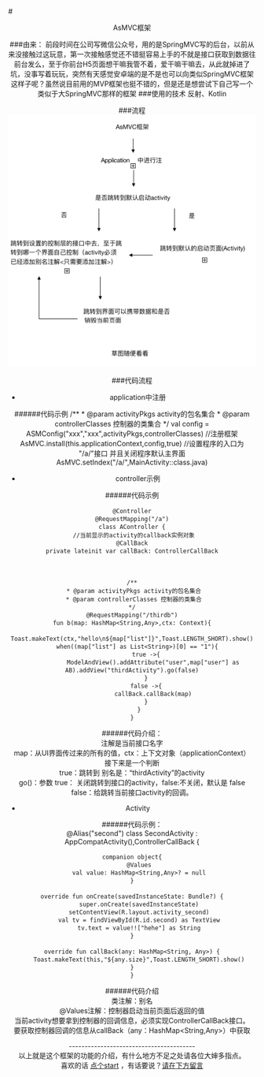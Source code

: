 #<center>AsMVC框架

###由来：
前段时间在公司写微信公众号，用的是SpringMVC写的后台，以前从来没接触过这玩意，第一次接触感觉还不错挺容易上手的不就是接口获取到数据往前台发么，至于你前台H5页面想干嘛我管不着，爱干嘛干嘛去，从此就掉进了坑，没事写着玩玩，突然有天感觉安卓端的是不是也可以向类似SpringMVC框架这样子呢？虽然说目前用的MVP框架也挺不错的，但是还是想尝试下自己写一个类似于大SpringMVC那样的框架
###使用的技术
反射、Kotlin

###流程
![](https://github.com/waws80/ASpringMVC/blob/master/AsMVC%E6%A1%86%E6%9E%B6.png?raw=true)

###代码流程

* application中注册<br>

######代码示例
       /**
         * @param activityPkgs activity的包名集合
         * @param controllerClasses 控制器的类集合
         */	
        val config = ASMConfig("xxx","xxx",activityPkgs,controllerClasses)
        //注册框架
        AsMVC.install(this.applicationContext,config,true)
        //设置程序的入口为 "/a/"接口  并且关闭程序默认主界面
        AsMVC.setIndex("/a/",MainActivity::class.java)
* controller示例<br>

######代码示例

    @Controller
    @RequestMapping("/a")
    class AController {
	 //当前显示的activity的callback实例对象
    @CallBack
    private lateinit var callBack: ControllerCallBack



    /**
     * @param activityPkgs activity的包名集合
     * @param controllerClasses 控制器的类集合
     */	
	@RequestMapping("/thirdb")
    fun b(map: HashMap<String,Any>,ctx: Context){
        Toast.makeText(ctx,"hello\n${map["list"]}",Toast.LENGTH_SHORT).show()
       when((map["list"] as List<String>)[0] == "1"){
            true ->{
                ModelAndView().addAttribute("user",map["user"] as AB).addView("thirdActivity").go(false)
            }
            false ->{
                callBack.callBack(map)
            }
        }
    }
######代码介绍：<br>
  注解是当前接口名字<br>
  map：从UI界面传过来的所有的值，ctx：上下文对象（applicationContext）<br>
  接下来是一个判断<br>
  true：跳转到 别名是：“thirdActivity”的activity<br>
  go()：参数 true： 关闭跳转到接口的activity，false:不关闭，默认是 false<br>
  false：给跳转当前接口activity的回调。
  
* Activity<br>
 
######代码示例：<br>
	@Alias("second")
	class SecondActivity : 	AppCompatActivity(),ControllerCallBack {

    companion object{
        @Values
        val value: HashMap<String,Any>? = null
    }

    override fun onCreate(savedInstanceState: Bundle?) {
        super.onCreate(savedInstanceState)
        setContentView(R.layout.activity_second)
        val tv = findViewById(R.id.second) as TextView
        tv.text = value!!["hehe"] as String
    }

    override fun callBack(any: HashMap<String, Any>) {
        Toast.makeText(this,"${any.size}",Toast.LENGTH_SHORT).show()
    }
	}
######代码介绍<br>
类注解：别名<br>
@Values注解：控制器启动当前页面后返回的值<br>
当前activity想要拿到控制器的回调信息，必须实现ControllerCallBack接口。<br>
要获取控制器回调的信息从callBack（any：HashMap<String,Any>）中获取

----------------------------------------<br>
以上就是这个框架的功能的介绍，有什么地方不足之处请各位大婶多指点。<br>喜欢的话 [点个start](https://github.com/waws80/ASpringMVC) ，有话要说？[请在下方留言](#)


  
 
         